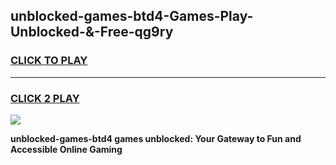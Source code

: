 
## unblocked-games-btd4-Games-Play-Unblocked-&-Free-qg9ry
<h3>
<a href="https://premium76.site?title=unblocked-games-btd4&ref=24A">CLICK TO PLAY</a></h3>
<hr>

<h3>
<a href="https://premium76.site?title=unblocked-games-btd4&ref=24A">CLICK 2 PLAY</a>
  
</h3>

<a href="https://premium76.site?title=unblocked-games-btd4&ref=24A"><img src="https://clearcache.store/games.png"></a>


**unblocked-games-btd4 games unblocked: Your Gateway to Fun and Accessible Online Gaming**
